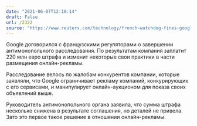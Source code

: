 ```yaml
---
date: "2021-06-07T12:10:14"
draft: False
url: /2322
source: "https://www.reuters.com/technology/french-watchdog-fines-google-220-mln-euros-abuse-market-power-ad-business-2021-06-07/"
---
```


Google договорился с французскими регуляторами о завершении антимонопольного расследования. По результатам компания заплатит 220 млн евро штрафа и изменит некоторые свои практики в части размещения онлайн-рекламы.

Расследование велось по жалобам конкурентов компании, которые заявляли, что Google ограничивает рекламу компаний, конкурирующих с его сервисами, и манипулирует онлайн-аукционом для показа своих объявлений выше. 

Руководитель антимонопольного органа заявила, что сумма штрафа несколько снижена в результате соглашения, но деталей не привела. Зато это первое такое решение в отношении онлайн-рекламы.
